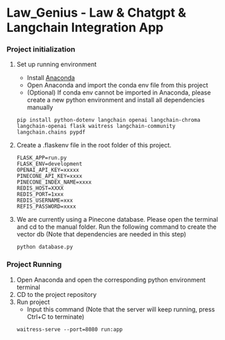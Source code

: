 # Law_Genius - Law & Chatgpt & Langchain Integration App
### Project initialization 

1. Set up running environment
    - Install [Anaconda](https://www.anaconda.com/download)
    - Open Anaconda and import the conda env file from this project 
    - (Optional) If conda env cannot be imported in Anaconda, please create a new python environment and install all dependencies manually 
    ```
    pip install python-dotenv langchain openai langchain-chroma langchain-openai flask waitress langchain-community langchain.chains pypdf
    ```

2. Create a .flaskenv file in the root folder of this project. 
    ```
    FLASK_APP=run.py
    FLASK_ENV=development
    OPENAI_API_KEY=xxxxx
    PINECONE_API_KEY=xxxx
    PINECONE_INDEX_NAME=xxxx
    REDIS_HOST=XXXX
    REDIS_PORT=1xxx
    REDIS_USERNAME=xxx
    REFIS_PASSWORD=xxxx
    ``` 
3. We are currently using a Pinecone database. Please open the terminal and cd to the manual folder. Run the following command to create the vector db (Note that dependencies are needed in this step)   
    ```
    python database.py
    ```

### Project Running
1. Open Anaconda and open the corresponding python environment terminal
2. CD to the project repository
3. Run project
    - Input this command (Note that the server will keep running, press Ctrl+C to terminate)
    ```
    waitress-serve --port=8080 run:app
    ```
    